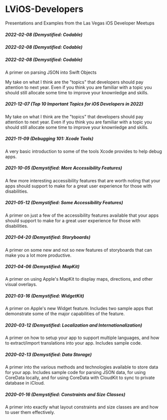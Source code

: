 # LViOS-Developers
Presentations and Examples from the Las Vegas iOS Developer Meetups


##### 2022-02-08 (Demystified: Codable)

##### 2022-02-08 (Demystified: Codable)

##### 2022-02-08 (Demystified: Codable)
A primer on parsing JSON into Swift Objects

My take on what I think are the "topics" that developers should pay attention to next year. Even if you think you are familiar with a topic you should still allocate some time to improve your knownledge and skills.

##### 2021-12-07 (Top 10 Important Topics for iOS Developers in 2022)
My take on what I think are the "topics" that developers should pay attention to next year. Even if you think you are familiar with a topic you should still allocate some time to improve your knownledge and skills.

##### 2021-11-09 (Debugging 101: Xcode Tools)
A very basic introduction to some of the tools Xcode provides to help debug apps.

##### 2021-10-05 (Demystified: More Accessibility Features)
A few more interesting accessibility features that are worth noting that your apps should support to make for a great user experience for those with disabilities.

##### 2021-05-12 (Demystified: Some Accessibility Features)
A primer on just a few of the accessibility features available that your apps should support to make for a great user experience for those with disabilities.

##### 2021-04-20 (Demystified: Storyboards)
A primer on some new and not so new features of storyboards that can make you a lot more productive.

##### 2021-04-06 (Demystified: MapKit)
A primer on using Apple's MapKit to display maps, directions, and other visual overlays.

##### 2021-03-16 (Demystified: WidgetKit)
A primer on Apple's new Widget feature. Includes two sample apps that demonstrate some of the major capabilities of the feature.

##### 2020-03-12 (Demystified: Localization and Internationalization)
A primer on how to setup your app to support multiple languages, and how to extract/import translations into your app. Includes sample code.

##### 2020-02-13 (Demystified: Data Storage)
A primer into the various methods and technologies available to store data for your app. Includes sample code for parsing JSON data, for using CoreData locally, and for using CoreData with CloudKit to sync to private database in iCloud.

##### 2020-01-16 (Demystified: Constraints and Size Classes)
A primer into exactly what layout constraints and size classes are and how to user them effectively.

